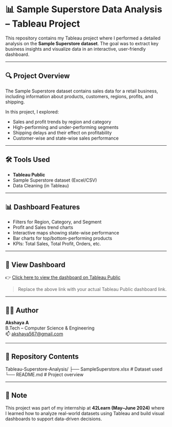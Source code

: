 # 📊 Sample Superstore Data Analysis – Tableau Project

This repository contains my Tableau project where I performed a detailed analysis on the **Sample Superstore dataset**. The goal was to extract key business insights and visualize data in an interactive, user-friendly dashboard.

---

## 🔍 Project Overview

The Sample Superstore dataset contains sales data for a retail business, including information about products, customers, regions, profits, and shipping.

In this project, I explored:
- Sales and profit trends by region and category
- High-performing and under-performing segments
- Shipping delays and their effect on profitability
- Customer-wise and state-wise sales performance

---

## 🛠️ Tools Used

- **Tableau Public**
- Sample Superstore dataset (Excel/CSV)
- Data Cleaning (in Tableau)

---

## 📊 Dashboard Features

- Filters for Region, Category, and Segment
- Profit and Sales trend charts
- Interactive maps showing state-wise performance
- Bar charts for top/bottom-performing products
- KPIs: Total Sales, Total Profit, Orders, etc.

---

## 🔗 View Dashboard

👉 [Click here to view the dashboard on Tableau Public](https://public.tableau.com/app/profile/your_username/viz/your_dashboard_link)

> Replace the above link with your actual Tableau Public dashboard link.

---

## 👩‍💻 Author

**Akshaya A**  
B.Tech – Computer Science & Engineering  
📫 akshaya567@gmail.com

---

## 📁 Repository Contents

Tableau-Superstore-Analysis/
├── SampleSuperstore.xlsx # Dataset used
└── README.md # Project overview

---

## 📌 Note

This project was part of my internship at **42Learn (May–June 2024)** where I learned how to analyze real-world datasets using Tableau and build visual dashboards to support data-driven decisions.

